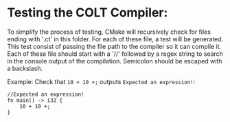 # Testing the COLT Compiler:
To simplify the process of testing, CMake will recursively check for files ending with '.ct' in this folder.
For each of these file, a test will be generated. This test consist of passing the file path to the compiler so it can compile it.
Each of these file should start with a '//' followed by a regex string to search in the console output of the compilation.
Semicolon should be escaped with a backslash.

Example: Check that `10 + 10 +;` outputs `Expected an expression!`:
```
//Expected an expression!
fn main() -> i32 {
	10 + 10 +;
}
```
